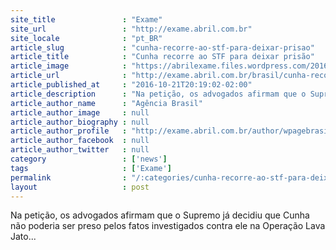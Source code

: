 ```yaml
---
site_title               : "Exame"
site_url                 : "http://exame.abril.com.br"
site_locale              : "pt_BR"
article_slug             : "cunha-recorre-ao-stf-para-deixar-prisao"
article_title            : "Cunha recorre ao STF para deixar prisão"
article_image            : "https://abrilexame.files.wordpress.com/2016/10/original_eduardo-cunha-pmdb-rj-em-sessao-na-camara3.jpg?quality=70&strip=all&w=960"
article_url              : "http://exame.abril.com.br/brasil/cunha-recorre-ao-supremo-para-deixar-prisao/"
article_published_at     : "2016-10-21T20:19:02-02:00"
article_description      : "Na petição, os advogados afirmam que o Supremo já decidiu que Cunha não poderia ser preso pelos fatos investigados contra ele na Operação Lava Jato..."
article_author_name      : "Agência Brasil"
article_author_image     : null
article_author_biography : null
article_author_profile   : "http://exame.abril.com.br/author/wpagebrasil/"
article_author_facebook  : null
article_author_twitter   : null
category                 : ['news']
tags                     : ['Exame']
permalink                : "/:categories/cunha-recorre-ao-stf-para-deixar-prisao/"
layout                   : post
---
```


Na petição, os advogados afirmam que o Supremo já decidiu que Cunha não poderia ser preso pelos fatos investigados contra ele na Operação Lava Jato...

